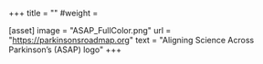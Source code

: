 +++
title = ""
#weight = 

[asset]
    image = "ASAP_FullColor.png"
    url = "https://parkinsonsroadmap.org"
    text = "Aligning Science Across Parkinson’s (ASAP) logo"
+++